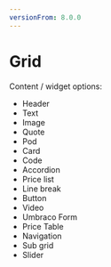 ```yaml
---
versionFrom: 8.0.0
---
```


# Grid

Content / widget options:

* Header
* Text
* Image
* Quote
* Pod
* Card
* Code
* Accordion
* Price list
* Line break
* Button
* Video
* Umbraco Form
* Price Table
* Navigation
* Sub grid
* Slider
